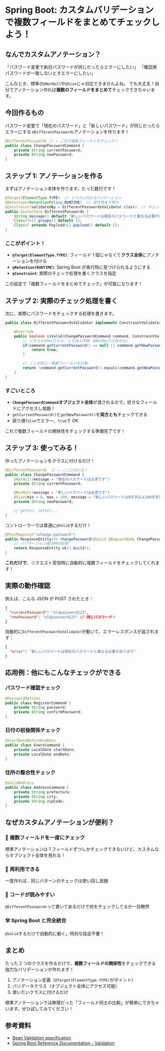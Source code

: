 # Spring Boot: カスタムバリデーションで複数フィールドをまとめてチェックしよう！

## なんでカスタムアノテーション？

「パスワード変更で新旧パスワードが同じだったらエラーにしたい」
「確認用パスワードが一致しないときエラーにしたい」

こんなとき、標準の`@NotNull`や`@Size`じゃ対応できませんよね。
でも大丈夫！自分でアノテーション作れば**複数のフィールドをまとめて**チェックできちゃいます。

## 今回作るもの

パスワード変更で「現在のパスワード」と「新しいパスワード」が同じだったらエラーにする
`@DifferentPasswords`アノテーションを作ります！

```java
@DifferentPasswords // ← これで複数フィールドをチェック！
public class ChangePasswordCommand {
    private String currentPassword;
    private String newPassword;
}
```

## ステップ 1: アノテーションを作る

まずはアノテーション本体を作ります。たった数行です！

```java
@Target(ElementType.TYPE)  // クラスに付けるアノテーション
@Retention(RetentionPolicy.RUNTIME)  // 実行時まで残す
@Constraint(validatedBy = DifferentPasswordsValidator.class)  // チェック処理はこのクラス
public @interface DifferentPasswords {
    String message() default "新しいパスワードは現在のパスワードと異なる必要があります";
    Class<?>[] groups() default {};
    Class<? extends Payload>[] payload() default {};
}
```

### ここがポイント！

- **`@Target(ElementType.TYPE)`**: フィールド 1 個じゃなくて**クラス全体**にアノテーションを付ける
- **`@Retention(RUNTIME)`**: Spring Boot が実行時に見つけられるようにする
- **`@Constraint`**: 実際のチェック処理を書くクラスを指定

この設定で「複数フィールドをまとめてチェック」が可能になります！

## ステップ 2: 実際のチェック処理を書く

次に、実際にパスワードをチェックする処理を書きます。

```java
public class DifferentPasswordsValidator implements ConstraintValidator<DifferentPasswords, ChangePasswordCommand>{

    @Override
    public boolean isValid(ChangePasswordCommand command, ConstraintValidatorContext context){
        // どちらかがnullなら、とりあえずOK（@NotNullに任せる）
        if(command.getCurrentPassword() == null || command.getNewPassword() == null){
            return true;
        }

        // ここが肝心！複数フィールドを比較
        return !command.getCurrentPassword().equals(command.getNewPassword());
    }
}
```

### すごいところ

- **`ChangePasswordCommand`オブジェクト全体**が渡されるので、好きなフィールドにアクセスし放題！
- `getCurrentPassword()`と`getNewPassword()`を**両方とも**チェックできる
- 戻り値`false`でエラー、`true`で OK

これで複数フィールドの関係性をチェックする準備完了です！

## ステップ 3: 使ってみる！

作ったアノテーションをクラスに付けるだけ！

```java
@DifferentPasswords  // ← ここに付ける！
public class ChangePasswordCommand {
    @NotNull(message = "現在のパスワードは必須です")
    private String currentPassword;

    @NotNull(message = "新しいパスワードは必須です")
    @Size(min = 8, max = 100, message = "新しいパスワードは8文字以上100文字以内で入力してください")
    private String newPassword;

    // getter, setter...
}
```

コントローラーでは普通に`@Valid`するだけ！

```java
@PostMapping("/change-password")
public ResponseEntity<?> changePassword(@Valid @RequestBody ChangePasswordCommand command) {
    // バリデーション成功時の処理
    return ResponseEntity.ok().build();
}
```

**これだけで**、リクエスト受信時に自動的に複数フィールドをチェックしてくれます！

## 実際の動作確認

例えば、こんな JSON が POST されたとき：

```json
{
  "currentPassword": "oldpassword123",
  "newPassword": "oldpassword123" // 同じパスワード！
}
```

自動的に`DifferentPasswordsValidator`が動いて、エラーレスポンスが返されます：

```json
{
  "error": "新しいパスワードは現在のパスワードと異なる必要があります"
}
```

## 応用例：他にもこんなチェックができる

### パスワード確認チェック

```java
@PasswordMatches
public class RegisterCommand {
    private String password;
    private String confirmPassword;
}
```

### 日付の前後関係チェック

```java
@StartDateBeforeEndDate
public class EventCommand {
    private LocalDate startDate;
    private LocalDate endDate;
}
```

### 住所の整合性チェック

```java
@ValidAddress
public class AddressCommand {
    private String prefecture;
    private String city;
    private String zipCode;
}
```

## なぜカスタムアノテーションが便利？

### 🎯 **複数フィールドを一度にチェック**

標準アノテーションは 1 フィールドずつしかチェックできないけど、カスタムならオブジェクト全体を見れる！

### 🔄 **再利用できる**

一度作れば、同じパターンのチェックは使い回し放題

### 📖 **コードが読みやすい**

`@DifferentPasswords`って書いてあるだけで何をチェックしてるか一目瞭然

### 🛠️ **Spring Boot と完全統合**

`@Valid`するだけで自動的に動く。特別な設定不要！

## まとめ

たった 2 つのクラスを作るだけで、**複数フィールドの関係性**をチェックできる強力なバリデーションが作れます！

1. アノテーション定義（`@Target(ElementType.TYPE)`がポイント）
2. バリデータクラス（オブジェクト全体にアクセス可能）
3. 使いたいクラスに付けるだけ

標準アノテーションでは無理だった「フィールド同士の比較」が簡単にできちゃいます。ぜひ試してみてください！

## 参考資料

- [Bean Validation specification](https://beanvalidation.org/2.0/spec/)
- [Spring Boot Reference Documentation - Validation](https://spring.io/guides/gs/validating-form-input/)
